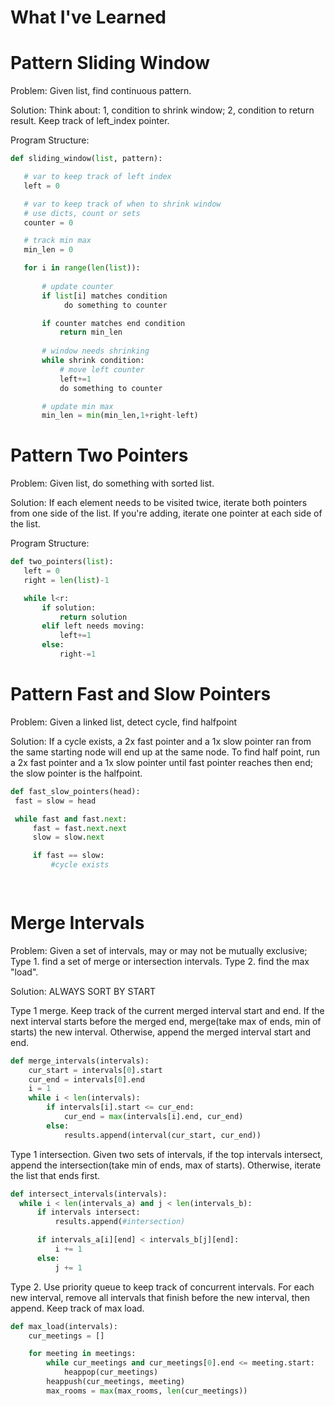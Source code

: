 # What I've Learned

# Pattern Sliding Window

 Problem: Given list, find continuous pattern.

 Solution: Think about: 1, condition to shrink window; 2, condition to return result.
 Keep track of left_index pointer.

 Program Structure:

 ```python
def sliding_window(list, pattern):

    # var to keep track of left index
    left = 0

    # var to keep track of when to shrink window
    # use dicts, count or sets
    counter = 0

    # track min max
    min_len = 0

    for i in range(len(list)):
        
        # update counter
        if list[i] matches condition
             do something to counter
 
        if counter matches end condition
            return min_len
        
        # window needs shrinking
        while shrink condition:
            # move left counter
            left+=1
            do something to counter

        # update min max
        min_len = min(min_len,1+right-left)

 ```

 # Pattern Two Pointers

 Problem: Given list, do something with sorted list.

 Solution: If each element needs to be visited twice, iterate both pointers from one side of the list. If you're adding, iterate one pointer at each side of the list.

 Program Structure:

 ```python
def two_pointers(list):
    left = 0
    right = len(list)-1

    while l<r:
        if solution:
            return solution
        elif left needs moving:
            left+=1
        else:
            right-=1
 ```

  # Pattern Fast and Slow Pointers

  Problem: Given a linked list, detect cycle, find halfpoint

  Solution: If a cycle exists, a 2x fast pointer and a 1x slow pointer ran from the same starting node will end up at the same node. To find half point, run a 2x fast pointer and a 1x slow pointer until fast pointer reaches then end; the slow pointer is the halfpoint.

   ```python
def fast_slow_pointers(head):
    fast = slow = head

    while fast and fast.next:
        fast = fast.next.next
        slow = slow.next

        if fast == slow:
            #cycle exists

            
 ```

  # Merge Intervals

  Problem: Given a set of intervals, may or may not be mutually exclusive; Type 1. find a set of merge or intersection intervals. Type 2. find the max "load".

  Solution: ALWAYS SORT BY START
  
  Type 1 merge. Keep track of the current merged interval start and end. If the next interval starts before the merged end, merge(take max of ends, min of starts) the new interval. Otherwise, append the merged interval start and end.

```python
def merge_intervals(intervals):
    cur_start = intervals[0].start
    cur_end = intervals[0].end
    i = 1
    while i < len(intervals):
        if intervals[i].start <= cur_end:
            cur_end = max(intervals[i].end, cur_end)
        else:
            results.append(interval(cur_start, cur_end))            
```

  Type 1 intersection. Given two sets of intervals, if the top intervals intersect, append the intersection(take min of ends, max of starts). Otherwise, iterate the list that ends first.

  ```python
def intersect_intervals(intervals):
    while i < len(intervals_a) and j < len(intervals_b):
        if intervals intersect:
            results.append(#intersection)

        if intervals_a[i][end] < intervals_b[j][end]:
            i += 1
        else:
            j += 1      
```

  Type 2. Use priority queue to keep track of concurrent intervals. For each new interval, remove all intervals that finish before the new interval, then append. Keep track of max load.

```python
def max_load(intervals):
    cur_meetings = []

    for meeting in meetings:
        while cur_meetings and cur_meetings[0].end <= meeting.start:
            heappop(cur_meetings)
        heappush(cur_meetings, meeting)
        max_rooms = max(max_rooms, len(cur_meetings))         
 ```
